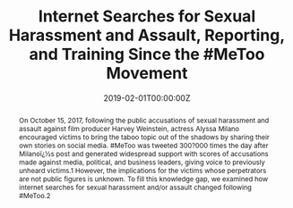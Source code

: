 ---
title: "Internet Searches for Sexual Harassment and Assault, Reporting, and Training Since the #MeToo Movement"

authors:
- "admin"
- "Alicia L. Nobles"
- "John W. Ayers"
date: "2019-02-01T00:00:00Z"
doi: "10.1001/jamainternmed.2018.5094"
venue: "JAMA Internal Medicine"
publishDate: "2017-01-01T00:00:00Z"
publication_types: ["2"]
abstract: "On October 15, 2017, following the public accusations of sexual harassment and assault against film producer Harvey Weinstein, actress Alyssa Milano encouraged victims to bring the taboo topic out of the shadows by sharing their own stories on social media. #MeToo was tweeted 300?000 times the day after Milanoï¿½s post and generated widespread support with scores of accusations made against media, political, and business leaders, giving voice to previously unheard victims.1 However, the implications for the victims whose perpetrators are not public figures is unknown. To fill this knowledge gap, we examined how internet searches for sexual harassment and/or assault changed following #MeToo.2"
summary: "Caputi, T. L., Nobles, A. L., & Ayers, J. W. (2019). Internet Searches for Sexual Harassment and Assault, Reporting, and Training Since the #MeToo Movement. JAMA Internal Medicine, 179(2), 258. doi:10.1001/jamainternmed.2018.5094"
tags: 
featured: false
links:
- name: Paper Link
  url: "https://jamanetwork.com/journals/jamainternalmedicine/article-abstract/2719193?casa_token=QUORx2GsmB4AAAAA:55fjolu-bnNXJ56nmlzHcyZuNgaYfoqK4QNuzaETn1j4ZBtolAv8RaXmNEE1d4YeiNlRQeiN4A"
url_pdf: "/files/JINT-2018.pdf"
image:
  focal_point: ""
  preview_only: false
---